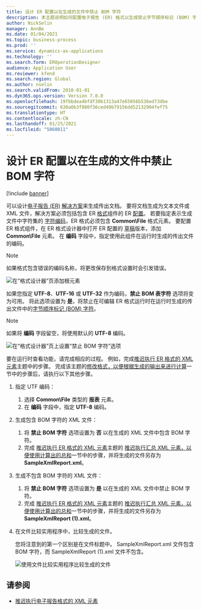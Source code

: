 ```yaml
---
title: 设计 ER 配置以在生成的文件中禁止 BOM 字符
description: 本主题说明如何配置电子报告 (ER) 格式以生成禁止字节顺序标记 (BOM) 字符的报表。
author: NickSelin
manager: AnnBe
ms.date: 01/04/2021
ms.topic: business-process
ms.prod: ''
ms.service: dynamics-ax-applications
ms.technology: ''
ms.search.form: EROperationDesigner
audience: Application User
ms.reviewer: kfend
ms.search.region: Global
ms.author: nselin
ms.search.validFrom: 2018-01-01
ms.dyn365.ops.version: Version 7.0.0
ms.openlocfilehash: 19fbbdea4bfdf30b1313a47e65056b536ed73dbe
ms.sourcegitcommit: 630a0b3f800f36ced49b79156dd52132904fef75
ms.translationtype: HT
ms.contentlocale: zh-CN
ms.lasthandoff: 01/25/2021
ms.locfileid: "5060811"
---
```

# <a name="design-er-configurations-to-suppress-bom-characters-in-generated-files"></a>设计 ER 配置以在生成的文件中禁止 BOM 字符

[!include [banner](../includes/banner.md)]

可以设计[电子报告 (ER)](general-electronic-reporting.md) [解决方案](er-quick-start1-new-solution.md)来生成传出文档。 要将文档生成为文本文件或 XML 文件，解决方案必须包括包含 ER [格式](general-electronic-reporting.md#FormatComponentOutbound)组件的 ER [配置](general-electronic-reporting.md#Configuration)。 若要指定表示生成文件中字符集的 [字符编码](https://docs.microsoft.com/windows/win32/intl/character-sets)，ER 格式必须包含 **Common\\File** 格式元素。 要配置 ER 格式组件，在 ER 格式设计器中打开 ER 配置的 [草稿](general-electronic-reporting.md#component-versioning)版本，添加 **Common\\File** 元素。 在 **编码** 字段中，指定使用此组件在运行时生成的传出文件的编码。

> [!NOTE]
> 如果格式包含错误的编码名称，将更改保存到格式设置时会引发错误。

![在“格式设计器”页添加根元素](./media/er-suppress-bom-characters-image1.gif)

如果您指定 **UTF-8**、**UTF-16** 或 **UTF-32** 作为编码，**禁止 BOM 表字符** 选项将变为可用。 将此选项设置为 **是**，将禁止在可编辑 ER 格式运行时在运行时生成的传出文件中的[字节顺序标记 (BOM) 字符](https://docs.microsoft.com/globalization/encoding/byte-order-mark)。

> [!NOTE]
> 如果将 **编码** 字段留空，将使用默认的 **UTF-8** 编码。

![在“格式设计器”页上设置“禁止 BOM 字符”选项](./media/er-suppress-bom-characters-image2.gif)

要在运行时查看功能，请完成相应的过程。 例如，完成[推迟执行 ER 格式的 XML 元素](er-defer-xml-element.md)主题中的步骤。 完成该主题的[修改格式，以便根据生成的输出来进行计算](er-defer-xml-element.md#modify-the-format-so-that-the-calculation-is-based-on-generated-output)一节中的步骤后，请执行以下其他步骤。

1. 指定 UTF 编码：

    1. 选择 **Common\\File** 类型的 **报表** 元素。
    2. 在 **编码** 字段中，指定 **UTF-8** 编码。

2. 生成包含 BOM 字符的 XML 文件：

    1. 将 **禁止 BOM 字符** 选项设置为 **否** 以在生成的 XML 文件中包含 BOM 字符。
    2. 完成 [推迟执行 ER 格式的 XML 元素](er-defer-xml-element.md)主题的 [推迟执行汇总 XML 元素，以便使用计算出的总和](er-defer-xml-element.md#defer-the-execution-of-the-summary-xml-element-so-that-the-calculated-total-is-used)一节中的步骤，并将生成的文件另存为 **SampleXmlReport.xml**。

3. 生成不包含 BOM 字符的 XML 文件：

    1. 将 **禁止 BOM 字符** 选项设置为 **是** 以在生成的 XML 文件中禁止 BOM 字符。
    2. 完成 [推迟执行 ER 格式的 XML 元素](er-defer-xml-element.md)主题的 [推迟执行汇总 XML 元素，以便使用计算出的总和](er-defer-xml-element.md#defer-the-execution-of-the-summary-xml-element-so-that-the-calculated-total-is-used)一节中的步骤，并将生成的文件另存为 **SampleXmlReport (1).xml**。

4. 在文件比较实用程序中，比较生成的文件。

    您将注意到的第一个区别是在文件标题中。 SampleXmlReport.xml 文件包含 BOM 字符，而 SampleXmlReport (1).xml 文件不包含。

    ![使用文件比较实用程序比较生成的文件](./media/er-suppress-bom-characters-image3.png)

## <a name="see-also"></a>请参阅

- [推迟执行电子报告格式的 XML 元素](er-defer-xml-element.md)
